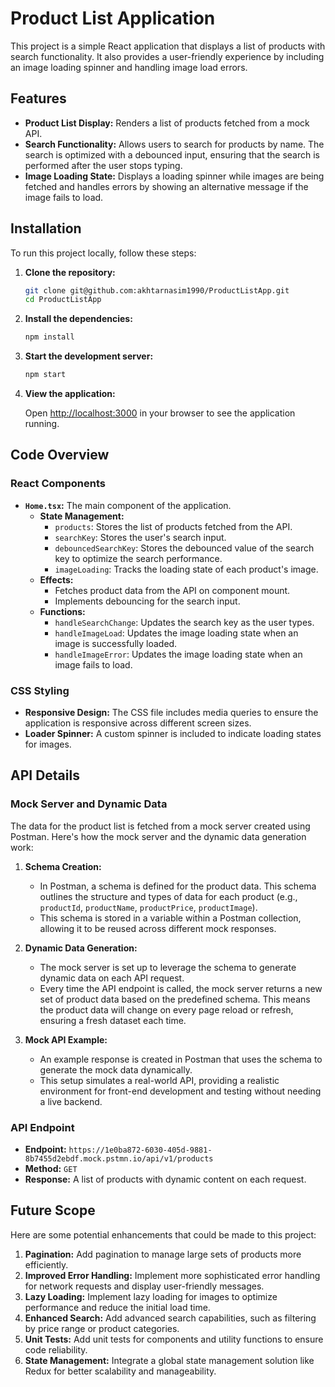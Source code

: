 # Product List Application

This project is a simple React application that displays a list of products with search functionality. It also provides a user-friendly experience by including an image loading spinner and handling image load errors.

## Features

- **Product List Display:** Renders a list of products fetched from a mock API.
- **Search Functionality:** Allows users to search for products by name. The search is optimized with a debounced input, ensuring that the search is performed after the user stops typing.
- **Image Loading State:** Displays a loading spinner while images are being fetched and handles errors by showing an alternative message if the image fails to load.

## Installation

To run this project locally, follow these steps:

1. **Clone the repository:**

   ```bash
   git clone git@github.com:akhtarnasim1990/ProductListApp.git
   cd ProductListApp
   ```

2. **Install the dependencies:**

   ```bash
   npm install
   ```

3. **Start the development server:**

   ```bash
   npm start
   ```

4. **View the application:**

   Open [http://localhost:3000](http://localhost:3000) in your browser to see the application running.

## Code Overview

### React Components

- **`Home.tsx`:** The main component of the application.
  - **State Management:**
    - `products`: Stores the list of products fetched from the API.
    - `searchKey`: Stores the user's search input.
    - `debouncedSearchKey`: Stores the debounced value of the search key to optimize the search performance.
    - `imageLoading`: Tracks the loading state of each product's image.
  - **Effects:**
    - Fetches product data from the API on component mount.
    - Implements debouncing for the search input.
  - **Functions:**
    - `handleSearchChange`: Updates the search key as the user types.
    - `handleImageLoad`: Updates the image loading state when an image is successfully loaded.
    - `handleImageError`: Updates the image loading state when an image fails to load.

### CSS Styling

- **Responsive Design:** The CSS file includes media queries to ensure the application is responsive across different screen sizes.
- **Loader Spinner:** A custom spinner is included to indicate loading states for images.

## API Details

### Mock Server and Dynamic Data

The data for the product list is fetched from a mock server created using Postman. Here's how the mock server and the dynamic data generation work:

1. **Schema Creation:**

   - In Postman, a schema is defined for the product data. This schema outlines the structure and types of data for each product (e.g., `productId`, `productName`, `productPrice`, `productImage`).
   - This schema is stored in a variable within a Postman collection, allowing it to be reused across different mock responses.

2. **Dynamic Data Generation:**

   - The mock server is set up to leverage the schema to generate dynamic data on each API request.
   - Every time the API endpoint is called, the mock server returns a new set of product data based on the predefined schema. This means the product data will change on every page reload or refresh, ensuring a fresh dataset each time.

3. **Mock API Example:**
   - An example response is created in Postman that uses the schema to generate the mock data dynamically.
   - This setup simulates a real-world API, providing a realistic environment for front-end development and testing without needing a live backend.

### API Endpoint

- **Endpoint:** `https://1e0ba872-6030-405d-9881-8b7455d2ebdf.mock.pstmn.io/api/v1/products`
- **Method:** `GET`
- **Response:** A list of products with dynamic content on each request.

## Future Scope

Here are some potential enhancements that could be made to this project:

1. **Pagination:** Add pagination to manage large sets of products more efficiently.
2. **Improved Error Handling:** Implement more sophisticated error handling for network requests and display user-friendly messages.
3. **Lazy Loading:** Implement lazy loading for images to optimize performance and reduce the initial load time.
4. **Enhanced Search:** Add advanced search capabilities, such as filtering by price range or product categories.
5. **Unit Tests:** Add unit tests for components and utility functions to ensure code reliability.
6. **State Management:** Integrate a global state management solution like Redux for better scalability and manageability.
